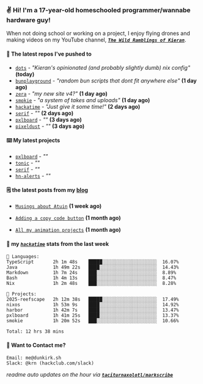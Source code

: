 ### ✌️ Hi! I'm a 17-year-old homeschooled programmer/wannabe hardware guy!

When not doing school or working on a project, I enjoy flying drones and making videos on my YouTube channel, [**_`The Wild Ramblings of Kieran`_**](https://youtube.com/@kieran.rambles).

#### 👷 The latest repos I've pushed to

- [`dots`](https://github.com/taciturnaxolotl/dots) - _"Kieran's opinionated (and probably slightly dumb) nix config"_ **(today)**
- [`bunplayground`](https://github.com/taciturnaxolotl/bunplayground) - _"random bun scripts that dont fit anywhere else"_ **(1 day ago)**
- [`zera`](https://github.com/taciturnaxolotl/zera) - _"my new site v4?"_ **(1 day ago)**
- [`smokie`](https://github.com/taciturnaxolotl/smokie) - _"a system of takes and uploads"_ **(1 day ago)**
- [`hackatime`](https://github.com/hackclub/hackatime) - _"Just give it some time!"_ **(2 days ago)**
- [`serif`](https://github.com/taciturnaxolotl/serif) - _""_ **(2 days ago)**
- [`pxlboard`](https://github.com/taciturnaxolotl/pxlboard) - _""_ **(3 days ago)**
- [`pixeldust`](https://github.com/hackclub/pixeldust) - _""_ **(3 days ago)**

#### ⌨️ My latest projects

- [`pxlboard`](https://github.com/taciturnaxolotl/pxlboard) - _""_
- [`tonic`](https://github.com/taciturnaxolotl/tonic) - _""_
- [`serif`](https://github.com/taciturnaxolotl/serif) - _""_
- [`hn-alerts`](https://github.com/taciturnaxolotl/hn-alerts) - _""_

#### 🗒️ the latest posts from my [blog](https://dunkirk.sh)

- [`Musings about Atuin`](https://dunkirk.sh/blog/atuin/) **(1 week ago)**

- [`Adding a copy code button`](https://dunkirk.sh/blog/adding-a-copy-button/) **(1 month ago)**

- [`All my animation projects`](https://dunkirk.sh/blog/my-animations/) **(1 month ago)**



#### 📡 my [_`hackatime`_](https://waka.hackclub.com) stats from the last week

```text
💾 Languages:
TypeScript       2h 1m 48s    █████░░░░░░░░░░░░░░░░░░░░  16.07%
Java             1h 49m 22s   ████░░░░░░░░░░░░░░░░░░░░░  14.43%
Markdown         1h 7m 24s    ███░░░░░░░░░░░░░░░░░░░░░░  8.89%
Bash             1h 4m 13s    ███░░░░░░░░░░░░░░░░░░░░░░  8.47%
Nix              1h 2m 48s    ███░░░░░░░░░░░░░░░░░░░░░░  8.28%

💼 Projects:
2025-reefscape   2h 12m 38s   █████░░░░░░░░░░░░░░░░░░░░  17.49%
nixos            1h 53m 9s    ████░░░░░░░░░░░░░░░░░░░░░  14.92%
harbor           1h 42m 7s    ████░░░░░░░░░░░░░░░░░░░░░  13.47%
pxlboard         1h 41m 25s   ████░░░░░░░░░░░░░░░░░░░░░  13.37%
smokie           1h 20m 52s   ███░░░░░░░░░░░░░░░░░░░░░░  10.66%

Total: 12 hrs 38 mins
```

#### 📮 Want to Contact me?

```text
Email: me@dunkirk.sh
Slack: @krn (hackclub.com/slack)
```

_readme auto updates on the hour via [**`taciturnaxolotl/markscribe`**](https://github.com/taciturnaxolotl/markscribe)_
